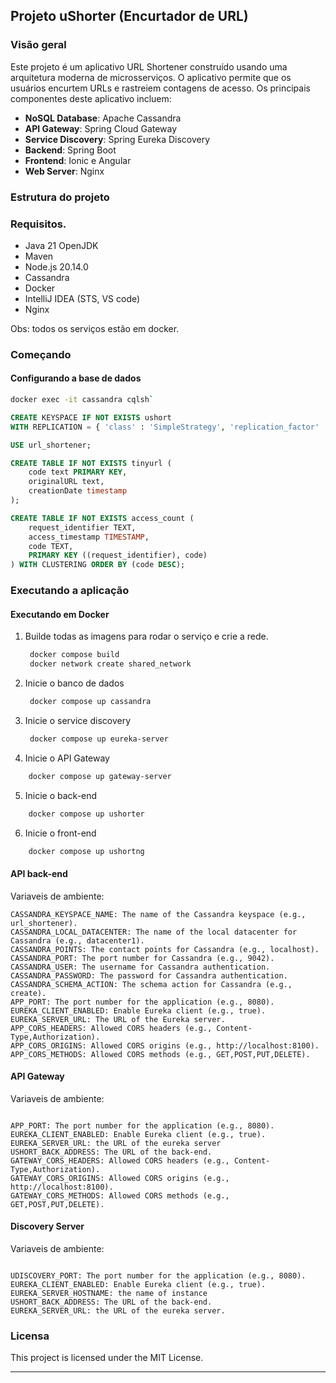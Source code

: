 ## Projeto uShorter (Encurtador de URL)

### Visão geral

Este projeto é um aplicativo URL Shortener construído usando uma arquitetura moderna de microsserviços. O aplicativo permite que os usuários encurtem URLs e rastreiem contagens de acesso. Os principais componentes deste aplicativo incluem:

- **NoSQL Database**: Apache Cassandra
- **API Gateway**: Spring Cloud Gateway
- **Service Discovery**: Spring Eureka Discovery
- **Backend**: Spring Boot
- **Frontend**: Ionic e Angular
- **Web Server**: Nginx

### Estrutura do projeto

### Requisitos.

- Java 21 OpenJDK
- Maven
- Node.js 20.14.0
- Cassandra
- Docker
- IntelliJ IDEA (STS, VS code)
- Nginx

Obs: todos os serviços estão em docker.

### Começando 

#### Configurando a base de dados 

```sh
docker exec -it cassandra cqlsh`
```

```sql
CREATE KEYSPACE IF NOT EXISTS ushort
WITH REPLICATION = { 'class' : 'SimpleStrategy', 'replication_factor' : 1 };

USE url_shortener;

CREATE TABLE IF NOT EXISTS tinyurl (
    code text PRIMARY KEY,
    originalURL text,
    creationDate timestamp
);

CREATE TABLE IF NOT EXISTS access_count (
    request_identifier TEXT,
    access_timestamp TIMESTAMP,
    code TEXT,
    PRIMARY KEY ((request_identifier), code)
) WITH CLUSTERING ORDER BY (code DESC);
```

### Executando a aplicação

#### Executando em Docker


1. Builde todas as imagens para rodar o serviço e crie a rede.

   ```bash
    docker compose build
    docker network create shared_network
   ```

2. Inicie o banco de dados

   ```bash
    docker compose up cassandra
   ```

3. Inicie o service discovery

   ```bash
    docker compose up eureka-server
   ```

4. Inicie o API Gateway

```bash
    docker compose up gateway-server
```

5. Inicie o back-end

```bash
    docker compose up ushorter
```

6. Inicie o front-end

```bash
    docker compose up ushortng
```
#### API back-end

Variaveis de ambiente:

```
CASSANDRA_KEYSPACE_NAME: The name of the Cassandra keyspace (e.g., url_shortener).
CASSANDRA_LOCAL_DATACENTER: The name of the local datacenter for Cassandra (e.g., datacenter1).
CASSANDRA_POINTS: The contact points for Cassandra (e.g., localhost).
CASSANDRA_PORT: The port number for Cassandra (e.g., 9042).
CASSANDRA_USER: The username for Cassandra authentication.
CASSANDRA_PASSWORD: The password for Cassandra authentication.
CASSANDRA_SCHEMA_ACTION: The schema action for Cassandra (e.g., create).
APP_PORT: The port number for the application (e.g., 8080).
EUREKA_CLIENT_ENABLED: Enable Eureka client (e.g., true).
EUREKA_SERVER_URL: The URL of the Eureka server.
APP_CORS_HEADERS: Allowed CORS headers (e.g., Content-Type,Authorization).
APP_CORS_ORIGINS: Allowed CORS origins (e.g., http://localhost:8100).
APP_CORS_METHODS: Allowed CORS methods (e.g., GET,POST,PUT,DELETE).
```
#### API Gateway

Variaveis de ambiente:

```

APP_PORT: The port number for the application (e.g., 8080).
EUREKA_CLIENT_ENABLED: Enable Eureka client (e.g., true).
EUREKA_SERVER_URL: the URL of the eureka server
USHORT_BACK_ADDRESS: The URL of the back-end.
GATEWAY_CORS_HEADERS: Allowed CORS headers (e.g., Content-Type,Authorization).
GATEWAY_CORS_ORIGINS: Allowed CORS origins (e.g., http://localhost:8100).
GATEWAY_CORS_METHODS: Allowed CORS methods (e.g., GET,POST,PUT,DELETE).
```
#### Discovery Server

Variaveis de ambiente:

```

UDISCOVERY_PORT: The port number for the application (e.g., 8080).
EUREKA_CLIENT_ENABLED: Enable Eureka client (e.g., true).
EUREKA_SERVER_HOSTNAME: the name of instance
USHORT_BACK_ADDRESS: The URL of the back-end.
EUREKA_SERVER_URL: the URL of the eureka server.
```

### Licensa

This project is licensed under the MIT License.

---
